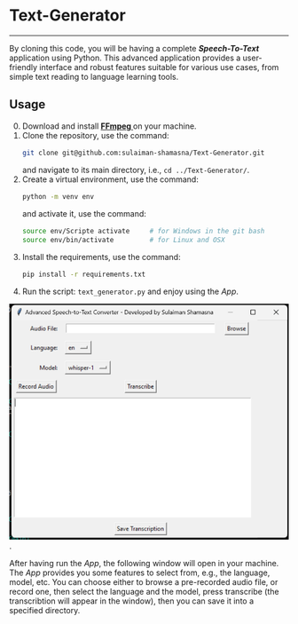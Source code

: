 # Text-Generator
---
By cloning this code, you will be having a complete ***Speech-To-Text*** application using Python. This advanced application provides a user-friendly interface and robust features suitable for various use cases, from simple text reading to language learning tools.

## Usage
0. Download and install **[FFmpeg ](https://phoenixnap.com/kb/ffmpeg-windows)** on your machine.
1. Clone the repository, use the command:
    ```bash
    git clone git@github.com:sulaiman-shamasna/Text-Generator.git
    ```
    and navigate to its main directory, i.e., ```cd ../Text-Generator/```.
2. Create a virtual environment, use the command:
    ```bash
    python -m venv env
    ```
    and activate it, use the command:
    ```bash
    source env/Scripte activate     # for Windows in the git bash
    source env/bin/activate         # for Linux and OSX
    ```
3. Install the requirements, use the command:
    ```bash
    pip install -r requirements.txt
    ```
4. Run the script: ```text_generator.py``` and enjoy using the *App*.

![Text-Generator](https://github.com/sulaiman-shamasna/Text-Generator/blob/main/plots/UI-Text-Generator.png).

After having run the *App*, the following window will open in your machine. The *App* provides you some features to select from, e.g., the language, model, etc. You can choose either to browse a pre-recorded audio file, or record one, then select the language and the model, press transcribe (the transcribtion will appear in the window), then you can save it into a specified directory.
